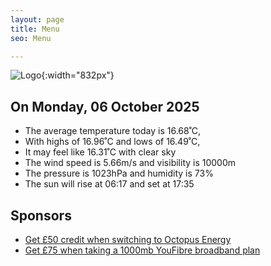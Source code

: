 ```yaml
---
layout: page
title: Menu
seo: Menu

---
```


![Logo](/images/logo.jpg){:width="832px"}

<!-- weather_marker starts -->
## On Monday, 06 October 2025

- The average temperature today is 16.68˚C,
- With highs of 16.96˚C and lows of 16.49˚C,
- It may feel like 16.31˚C with clear sky
- The wind speed is 5.66m/s and visibility is 10000m
- The pressure is 1023hPa and humidity is 73%
- The sun will rise at 06:17 and set at 17:35

<!-- weather_marker ends -->

## Sponsors

- [Get £50 credit when switching to Octopus Energy](https://bit.ly/3oD1nnS)
- [Get £75 when taking a 1000mb YouFibre broadband plan](https://aklam.io/91zWhU?)
